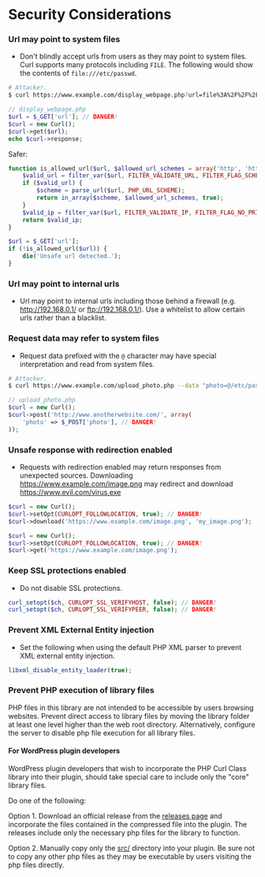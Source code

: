 # Security Considerations

### Url may point to system files

* Don't blindly accept urls from users as they may point to system files. Curl supports many protocols including `FILE`.
  The following would show the contents of `file:///etc/passwd`.

```bash
# Attacker.
$ curl https://www.example.com/display_webpage.php?url=file%3A%2F%2F%2Fetc%2Fpasswd
```

```php
// display_webpage.php
$url = $_GET['url']; // DANGER!
$curl = new Curl();
$curl->get($url);
echo $curl->response;
```

Safer:

```php
function is_allowed_url($url, $allowed_url_schemes = array('http', 'https')) {
    $valid_url = filter_var($url, FILTER_VALIDATE_URL, FILTER_FLAG_SCHEME_REQUIRED | FILTER_FLAG_HOST_REQUIRED) !== false;
    if ($valid_url) {
        $scheme = parse_url($url, PHP_URL_SCHEME);
        return in_array($scheme, $allowed_url_schemes, true);
    }
    $valid_ip = filter_var($url, FILTER_VALIDATE_IP, FILTER_FLAG_NO_PRIV_RANGE | FILTER_FLAG_NO_RES_RANGE) !== false;
    return $valid_ip;
}

$url = $_GET['url'];
if (!is_allowed_url($url)) {
    die('Unsafe url detected.');
}
```

### Url may point to internal urls

* Url may point to internal urls including those behind a firewall (e.g. http://192.168.0.1/ or ftp://192.168.0.1/). Use
  a whitelist to allow certain urls rather than a blacklist.

### Request data may refer to system files

* Request data prefixed with the `@` character may have special interpretation and read from system files.

```bash
# Attacker.
$ curl https://www.example.com/upload_photo.php --data "photo=@/etc/passwd"
```

```php
// upload_photo.php
$curl = new Curl();
$curl->post('http://www.anotherwebsite.com/', array(
    'photo' => $_POST['photo'], // DANGER!
));
```

### Unsafe response with redirection enabled

* Requests with redirection enabled may return responses from unexpected sources.
  Downloading https://www.example.com/image.png may redirect and download https://www.evil.com/virus.exe

```php
$curl = new Curl();
$curl->setOpt(CURLOPT_FOLLOWLOCATION, true); // DANGER!
$curl->download('https://www.example.com/image.png', 'my_image.png');
```

```php
$curl = new Curl();
$curl->setOpt(CURLOPT_FOLLOWLOCATION, true); // DANGER!
$curl->get('https://www.example.com/image.png');
```

### Keep SSL protections enabled

* Do not disable SSL protections.

```php
curl_setopt($ch, CURLOPT_SSL_VERIFYHOST, false); // DANGER!
curl_setopt($ch, CURLOPT_SSL_VERIFYPEER, false); // DANGER!
```

### Prevent XML External Entity injection

* Set the following when using the default PHP XML parser to prevent XML external entity injection.

```php
libxml_disable_entity_loader(true);
```

### Prevent PHP execution of library files

PHP files in this library are not intended to be accessible by users browsing websites. Prevent direct access to library files by moving the library folder at least one level higher than the web root directory. Alternatively, configure the server to disable php file execution for all library files.

#### For WordPress plugin developers

WordPress plugin developers that wish to incorporate the PHP Curl Class library into their plugin, should take special care to include only the "core" library files.

Do one of the following:

Option 1. Download an official release from the [releases page](https://github.com/php-curl-class/php-curl-class/releases) and incorporate the files contained in the compressed file into the plugin. The releases include only the necessary php files for the library to function.

Option 2. Manually copy only the [src/](https://github.com/php-curl-class/php-curl-class/tree/master/src) directory into your plugin. Be sure not to copy any other php files as they may be executable by users visiting the php files directly.
